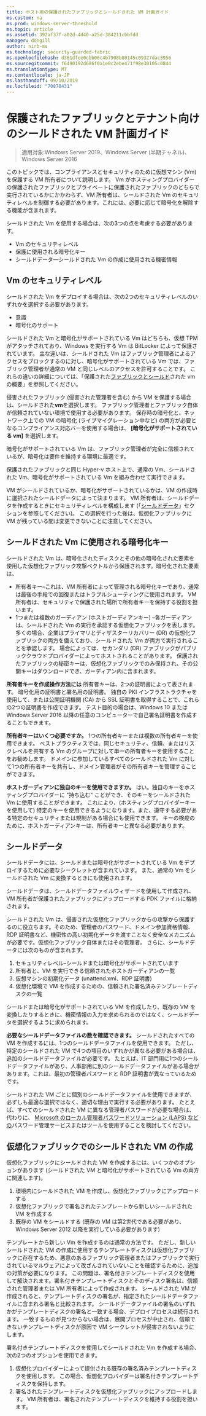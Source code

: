 ```yaml
---
title: ホスト用の保護されたファブリックとシールドされた VM 計画ガイド
ms.custom: na
ms.prod: windows-server-threshold
ms.topic: article
ms.assetid: 392af37f-a02d-4d40-a25d-384211cbbfdd
manager: dongill
author: nirb-ms
ms.technology: security-guarded-fabric
ms.openlocfilehash: d361dfee0cbb06c4b7908b80145c09327dac3956
ms.sourcegitcommit: f6490192d686f0a1e0c2ebe471f98e30105c0844
ms.translationtype: MT
ms.contentlocale: ja-JP
ms.lasthandoff: 09/10/2019
ms.locfileid: "70870431"
---
```

# <a name="guarded-fabric-and-shielded-vm-planning-guide-for-tenants"></a>保護されたファブリックとテナント向けのシールドされた VM 計画ガイド

>適用対象:Windows Server 2019、Windows Server (半期チャネル)、Windows Server 2016

このトピックでは、コンプライアンスとセキュリティのために仮想マシン (Vm) を保護する VM 所有者について説明します。 Vm がホスティングプロバイダーの保護されたファブリックとプライベートに保護されたファブリックのどちらで実行されているかにかかわらず、VM 所有者は、シールドされた Vm のセキュリティレベルを制御する必要があります。これには、必要に応じて暗号化を解除する機能が含まれます。

シールドされた Vm を使用する場合は、次の3つの点を考慮する必要があります。

- Vm のセキュリティレベル
- 保護に使用される暗号化キー
- シールドデータ—シールドされた Vm の作成に使用される機密情報 

## <a name="security-level-for-the-vms"></a>Vm のセキュリティレベル

シールドされた Vm をデプロイする場合は、次の2つのセキュリティレベルのいずれかを選択する必要があります。

- 意識 
- 暗号化のサポート

シールドされた Vm と暗号化がサポートされている Vm はどちらも、仮想 TPM がアタッチされており、Windows を実行する Vm は BitLocker によって保護されています。 主な違いは、シールドされた Vm はファブリック管理者によるアクセスをブロックするのに対し、暗号化がサポートされている Vm では、ファブリック管理者が通常の VM と同じレベルのアクセスを許可することです。 これらの違いの詳細については、「保護された[ファブリックとシールド](guarded-fabric-and-shielded-vms.md)された vm の概要」を参照してください。 

侵害されたファブリック (侵害された管理者を含む) から VM を保護する場合は、シールドされた**vm**を選択します。 ファブリック管理者とファブリック自体が信頼されていない環境で使用する必要があります。 保存時の暗号化と、ネットワーク上での VM の暗号化 (ライブマイグレーション中など) の両方が必要となるコンプライアンス対応バーを使用する場合は、 **[暗号化がサポートされている vm]** を選択します。

暗号化がサポートされている Vm は、ファブリック管理者が完全に信頼されているが、暗号化は要件を維持する環境に最適です。

保護されたファブリックと同じ Hyper-v ホスト上で、通常の Vm、シールドされた Vm、暗号化がサポートされている Vm を組み合わせて実行できます。 

VM がシールドされているか、暗号化がサポートされているかは、VM の作成時に選択されたシールドデータによって決まります。 VM 所有者は、シールドデータを作成するときにセキュリティレベルを構成します (「[シールドデータ](#shielding-data)」セクションを参照してください)。
この選択を行った後は、仮想化ファブリックに VM が残っている間は変更できないことに注意してください。

## <a name="cryptographic-keys-used-for-shielded-vms"></a>シールドされた Vm に使用される暗号化キー

シールドされた Vm は、暗号化されたディスクとその他の暗号化された要素を使用した仮想化ファブリック攻撃ベクトルから保護されます。暗号化された要素は、

- 所有者キー–これは、VM 所有者によって管理される暗号化キーであり、通常は最後の手段での回復またはトラブルシューティングに使用されます。 VM 所有者は、セキュリティで保護された場所で所有者キーを保持する役割を担います。
- 1つまたは複数のガーディアン (ホストガーディアンキー) –各ガーディアンは、シールドされた Vm の実行を承認する仮想化ファブリックを表します。 多くの場合、企業はプライマリとディザスターリカバリー (DR) の仮想化ファブリックの両方を備えており、シールドされた Vm が両方で実行されることを承認します。 場合によっては、セカンダリ (DR) ファブリックがパブリッククラウドプロバイダーによってホストされることがあります。 保護されたファブリックの秘密キーは、仮想化ファブリックでのみ保持され、その公開キーはダウンロードでき、ガーディアン内に含まれます。 

**所有者キーを作成操作方法には** 所有者キーは、2つの証明書によって表されます。 暗号化用の証明書と署名用の証明書。 独自の PKI インフラストラクチャを使用して、または公開証明機関 (CA) から SSL 証明書を取得することで、これらの2つの証明書を作成できます。 テスト目的の場合は、Windows 10 または Windows Server 2016 以降の任意のコンピューターで自己署名証明書を作成することもできます。

**所有者キーはいくつ必要ですか。** 1つの所有者キーまたは複数の所有者キーを使用できます。 ベストプラクティスでは、同じセキュリティ、信頼、またはリスクレベルを共有する Vm のグループに対して単一の所有者キーを使用することをお勧めします。 ドメインに参加しているすべてのシールドされた Vm に対して1つの所有者キーを共有し、ドメイン管理者がその所有者キーを管理することができます。

**ホストガーディアンに独自のキーを使用できますか。** はい。独自のキーをホスティングプロバイダーに "持ち込む" ことができ、そのキーをシールドされた Vm に使用することができます。 これにより、(ホスティングプロバイダーキーを使用して) 特定のキーを使用できるようになります。また、遵守する必要がある特定のセキュリティまたは規制がある場合にも使用できます。 キーの検疫のために、ホストガーディアンキーは、所有者キーと異なる必要があります。

## <a name="shielding-data"></a>シールドデータ

シールドデータには、シールドまたは暗号化がサポートされている Vm をデプロイするために必要なシークレットが含まれています。 また、通常の Vm をシールドされた Vm に変換するときにも使用されます。

シールドデータは、シールドデータファイルウィザードを使用して作成され、VM 所有者が保護されたファブリックにアップロードする PDK ファイルに格納されます。

シールドされた Vm は、侵害された仮想化ファブリックからの攻撃から保護するのに役立ちます。そのため、管理者のパスワード、ドメイン参加資格情報、RDP 証明書など、機密性の高い初期化データを渡すことなく安全なメカニズムが必要です。仮想化ファブリック自体またはその管理者。 さらに、シールドデータには次のものが含まれます。

1. セキュリティレベル–シールドまたは暗号化がサポートされています
2. 所有者と、VM を実行できる信頼されたホストガーディアンの一覧
3. 仮想マシンの初期化データ (unattend.xml、RDP 証明書)
4. 仮想化環境で VM を作成するための、信頼された署名済みテンプレートディスクの一覧 

シールドまたは暗号化がサポートされている VM を作成したり、既存の VM を変換したりするときに、機密情報の入力を求められるのではなく、シールドデータを選択するように求められます。

**必要なシールドデータファイルの数を確認できます。** シールドされたすべての VM を作成するには、1つのシールドデータファイルを使用できます。 ただし、特定のシールドされた VM で4つの項目のいずれかが異なる必要がある場合は、追加のシールドデータファイルが必要です。 たとえば、IT 部門用に1つのシールドデータファイルがあり、人事部用に別のシールドデータファイルがある場合があります。これは、最初の管理者パスワードと RDP 証明書が異なっているためです。

シールドされた VM ごとに個別のシールドデータファイルを使用できますが、必ずしも最適な選択ではなく、適切な理由で実行する必要があります。 たとえば、すべてのシールドされた VM に異なる管理者パスワードが必要な場合は、代わりに、 [Microsoft のローカル管理者パスワードソリューション (LAPS) などの](https://www.microsoft.com/en-us/download/details.aspx?id=46899)パスワード管理サービスまたはツールを使用することを検討してください。

## <a name="creating-a-shielded-vm-on-a-virtualization-fabric"></a>仮想化ファブリックでのシールドされた VM の作成

仮想化ファブリックにシールドされた VM を作成するには、いくつかのオプションがあります (シールドされた VM と暗号化がサポートされている Vm の両方に関連します)。

1. 環境内にシールドされた VM を作成し、仮想化ファブリックにアップロードする
2. 仮想化ファブリックで署名されたテンプレートから新しいシールドされた VM を作成する
3. 既存の VM をシールドする (既存の VM は第2世代である必要があり、Windows Server 2012 以降を実行している必要があります)

テンプレートから新しい Vm を作成するのは通常の方法です。 ただし、新しいシールドされた VM の作成に使用するテンプレートディスクは仮想化ファブリックに存在するため、悪意のあるファブリック管理者またはファブリックで実行されているマルウェアによって改ざんされていないことを確認するために、追加の対策が必要になります。 この問題は、署名付きテンプレートディスクを使用して解決されます。署名付きテンプレートディスクとそのディスク署名は、信頼された管理者または VM 所有者によって作成されます。 シールドされた VM が作成されると、テンプレートディスクの署名が、指定されたシールドデータファイルに含まれる署名と比較されます。 シールドデータファイルの署名のいずれかがテンプレートディスクの署名と一致する場合、デプロイプロセスは続行されます。 一致するものが見つからない場合は、展開プロセスが中止され、信頼できないテンプレートディスクが原因で VM シークレットが侵害されないようにします。

署名付きテンプレートディスクを使用してシールドされた Vm を作成する場合、次の2つのオプションを使用できます。

1. 仮想化プロバイダーによって提供される既存の署名済みテンプレートディスクを使用します。 この場合、仮想化プロバイダーは署名付きテンプレートディスクを保持します。
2. 署名されたテンプレートディスクを仮想化ファブリックにアップロードします。 VM 所有者は、署名されたテンプレートディスクを維持する役割を担います。 


